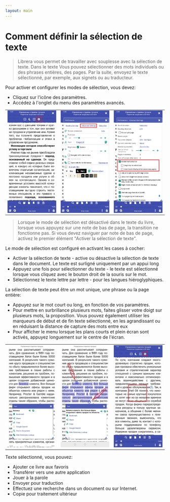 ```yaml
---
layout: main
---
```


# Comment définir la sélection de texte

> Librera vous permet de travailler avec souplesse avec la sélection de texte. Dans le texte Vous pouvez sélectionner des mots individuels ou des phrases entières, des pages.
Par la suite, envoyez le texte sélectionné, par exemple, aux signets ou au traducteur.

Pour activer et configurer les modes de sélection, vous devez:
* Cliquez sur l'icône des paramètres.
* Accédez à l'onglet du menu des paramètres avancés.


||||
|-|-|-|
|![](1.jpg)|![](2.jpg)|![](3.jpg)|

> Lorsque le mode de sélection est désactivé dans le texte du livre, lorsque vous appuyez sur une note de bas de page, la transition ne fonctionne pas. Si vous devez naviguer par note de bas de page, activez le premier élément &quot;Activer la sélection de texte&quot;.

Le mode de sélection est configuré en activant les cases à cocher:
* Activer la sélection de texte - active ou désactive la sélection de texte dans le document. Le texte est surligné uniquement par un appui long
* Appuyez une fois pour sélectionner du texte - le texte est sélectionné lorsque vous cliquez avec le bouton droit de la souris sur le mot.
* Sélectionnez le texte lettre par lettre - pour les langues hiéroglyphiques.

La sélection de texte peut être un mot unique, une phrase ou la page entière:
* Appuyez sur le mot court ou long, en fonction de vos paramètres.
* Pour mettre en surbrillance plusieurs mots, faites glisser votre doigt sur plusieurs mots, la proposition. Vous pouvez également utiliser les marqueurs de début et de fin
texte sélectionné, en les agrandissant ou en réduisant la distance de capture des mots entre eux
* Pour afficher le menu lorsque les plans courts et plein écran sont activés, appuyez longuement sur le centre de l'écran.

||||
|-|-|-|
|![](4.jpg)|![](5.jpg)|![](6.jpg)|

Texte sélectionné, vous pouvez:
* Ajouter ce livre aux favoris
* Transférer vers une autre application
* Jouer à la parole
* Envoyer pour traduction
* Effectuez une recherche dans un document ou sur Internet.
* Copie pour traitement ultérieur

